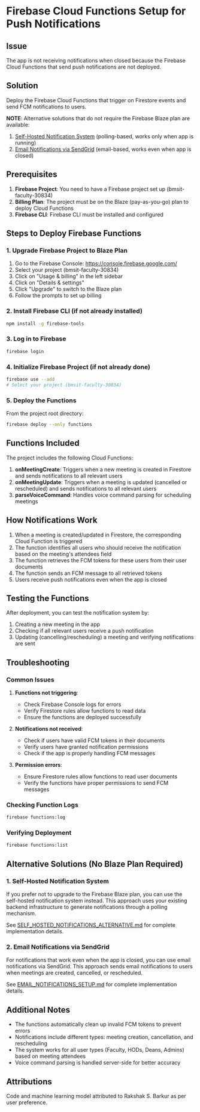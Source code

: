 # Firebase Cloud Functions Setup for Push Notifications

## Issue
The app is not receiving notifications when closed because the Firebase Cloud Functions that send push notifications are not deployed.

## Solution
Deploy the Firebase Cloud Functions that trigger on Firestore events and send FCM notifications to users.

**NOTE**: Alternative solutions that do not require the Firebase Blaze plan are available:
1. [Self-Hosted Notification System](SELF_HOSTED_NOTIFICATIONS_ALTERNATIVE.md) (polling-based, works only when app is running)
2. [Email Notifications via SendGrid](EMAIL_NOTIFICATIONS_SETUP.md) (email-based, works even when app is closed)

## Prerequisites

1. **Firebase Project**: You need to have a Firebase project set up (bmsit-faculty-30834)
2. **Billing Plan**: The project must be on the Blaze (pay-as-you-go) plan to deploy Cloud Functions
3. **Firebase CLI**: Firebase CLI must be installed and configured

## Steps to Deploy Firebase Functions

### 1. Upgrade Firebase Project to Blaze Plan

1. Go to the Firebase Console: https://console.firebase.google.com/
2. Select your project (bmsit-faculty-30834)
3. Click on "Usage & billing" in the left sidebar
4. Click on "Details & settings"
5. Click "Upgrade" to switch to the Blaze plan
6. Follow the prompts to set up billing

### 2. Install Firebase CLI (if not already installed)

```bash
npm install -g firebase-tools
```

### 3. Log in to Firebase

```bash
firebase login
```

### 4. Initialize Firebase Project (if not already done)

```bash
firebase use --add
# Select your project (bmsit-faculty-30834)
```

### 5. Deploy the Functions

From the project root directory:

```bash
firebase deploy --only functions
```

## Functions Included

The project includes the following Cloud Functions:

1. **onMeetingCreate**: Triggers when a new meeting is created in Firestore and sends notifications to all relevant users
2. **onMeetingUpdate**: Triggers when a meeting is updated (cancelled or rescheduled) and sends notifications to all relevant users
3. **parseVoiceCommand**: Handles voice command parsing for scheduling meetings

## How Notifications Work

1. When a meeting is created/updated in Firestore, the corresponding Cloud Function is triggered
2. The function identifies all users who should receive the notification based on the meeting's attendees field
3. The function retrieves the FCM tokens for these users from their user documents
4. The function sends an FCM message to all retrieved tokens
5. Users receive push notifications even when the app is closed

## Testing the Functions

After deployment, you can test the notification system by:

1. Creating a new meeting in the app
2. Checking if all relevant users receive a push notification
3. Updating (cancelling/rescheduling) a meeting and verifying notifications are sent

## Troubleshooting

### Common Issues

1. **Functions not triggering**: 
   - Check Firebase Console logs for errors
   - Verify Firestore rules allow functions to read data
   - Ensure the functions are deployed successfully

2. **Notifications not received**:
   - Check if users have valid FCM tokens in their documents
   - Verify users have granted notification permissions
   - Check if the app is properly handling FCM messages

3. **Permission errors**:
   - Ensure Firestore rules allow functions to read user documents
   - Verify the functions have proper permissions to send FCM messages

### Checking Function Logs

```bash
firebase functions:log
```

### Verifying Deployment

```bash
firebase functions:list
```

## Alternative Solutions (No Blaze Plan Required)

### 1. Self-Hosted Notification System

If you prefer not to upgrade to the Firebase Blaze plan, you can use the self-hosted notification system instead. This approach uses your existing backend infrastructure to generate notifications through a polling mechanism.

See [SELF_HOSTED_NOTIFICATIONS_ALTERNATIVE.md](SELF_HOSTED_NOTIFICATIONS_ALTERNATIVE.md) for complete implementation details.

### 2. Email Notifications via SendGrid

For notifications that work even when the app is closed, you can use email notifications via SendGrid. This approach sends email notifications to users when meetings are created, cancelled, or rescheduled.

See [EMAIL_NOTIFICATIONS_SETUP.md](EMAIL_NOTIFICATIONS_SETUP.md) for complete implementation details.

## Additional Notes

- The functions automatically clean up invalid FCM tokens to prevent errors
- Notifications include different types: meeting creation, cancellation, and rescheduling
- The system works for all user types (Faculty, HODs, Deans, Admins) based on meeting attendees
- Voice command parsing is handled server-side for better accuracy

## Attributions

Code and machine learning model attributed to Rakshak S. Barkur as per user preference.